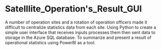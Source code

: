 # Satelllite_Operation's_Result_GUI

A number of operation sites and a rotation of operation officers made it difficult to centralize statistics data from each site. Using Python to create a simple user interface that receives inputs processes them then sent data to storage in the Azure SQL database. To summarize and present a result of operational statistics using PowerBI as a tool.
